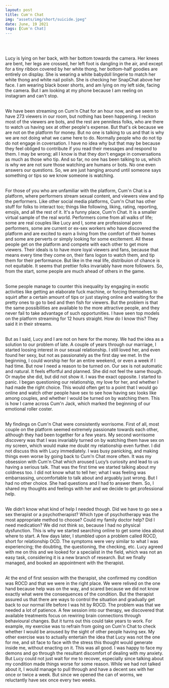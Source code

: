 ```yaml
---
layout: post
title: Cum'n Chat
img: "assets/img/short/suicide.jpeg"
date: June, 19 2021
tags: [Cum'n Chat]
---
```



<br><br>

<p align="justify">

Lucy is lying on her back, with her bottom towards the camera. Her knees are bent, her legs are crossed, her left foot is dangling in the air, and except for a tiny ribbon covered by her white thong, her bottom-half goodies are entirely on display. She is wearing a white babydoll lingerie to match her white thong and white nail polish. She is checking her SnapChat above her face. I am wearing black boxer shorts, and am lying on my left side, facing the camera. But I am looking at my phone because I am reeling on instagram and can't stop. <br><br>
  
We have been streaming on Cum'n Chat for an hour now, and we seem to have 273 viewers in our room, but nothing has been happening. I reckon most of the viewers are bots, and the rest are penniless folks, who are there to watch us having sex at other people's expense. But that's ok because we are not on the platform for money. But no one is talking to us and that is why we are not doing what we came here to do. Normally people who do not tip do not engage in coversation. I have no idea why but that may be because they feel obliged to contribute if you read their messages and respond to them. I may be wrong; all I know is that they don't engage in conversations as much as those who tip. And so far, no one has been talking to us, which is why we are not sure those watching are humans or bots. No one even answers our questions. So, we are just hanging around until someone says something or tips so we know someone is watching.<br><br>
  
For those of you who are unfamiliar with the platform, Cum'n Chat is a platform, where performers stream sexual content, and viewers view and tip the performers. Like other social media platforms, Cum'n Chat has other stuff for folks to interact too; things like following, liking, rating, reporting, emojis, and all the rest of it. It's a funny place, Cum'n Chat. It is a smaller virtual sample of the real world. Performers come from all walks of life; some are real couples like Lucy and I, some are professional porn performers, some are current or ex-sex workers who have discovered the platform and are excited to earn a living from the comfort of their homes and some are perverts or simply looking for some excitement. All these people get on the platform and compete with each other to get more viewers. Their ideals is to have more loyal viewers and fans, because that means every time they come on, their fans logon to watch them, and tip them for their performance. But like in the real life, distribuion of chance is not equitable. It seems that prettier folks invariably have more followers. So, from the start, some people are much ahead of others in the game.  <br><br>
  
Some people manage to counter this inequality by engaging in exotic activities like getting an elaborate fuck machine, or forcing themselves to squirt after a certain amount of tips or just staying online and waiting for the pretty ones to go to bed and then fish for viewers. But the problem is that the same possibilities are available to the more attractive people, and they never fail to take advantage of such opportunities. I have seen top models on the platform streaming for 12 hours straight. How do I know this? They said it in their streams. <br><br>

But as I said, Lucy and I are not on here for the money. We had the idea as a solution to our problem of late. A couple of years through our marriage, I started loosing interest in our sexual relationship. I still loved her, and even found her sexy, but not as passionately as the first day we met. In the beginning, I could worship her for an entire weekend, or even a week if I had time. But now I need a reason to be turned on. Our sex is not automatic and natural. It feels effortful and planned. She did not feel the same though. Or maybe she did, but did not show it. I was the exact opposite. I started to panic. I began questioning our relationship, my love for her, and whether I had made the right choice. This would often get to a point that I would go online and watch other people have sex to see how having sex looks like among couples, and whether I would be turned on by watching them. This is how I came across Cum'n Jack, which marked the beginning of our emotional roller coster. <br><br>

My findings on Cum'n Chat were consistently worrisome.  First of all, most couple on the platform seemed extremely passionate towards each other, although they had been together for a few years. My second worrisome discovery was that I was invariably turned on by watching them have sex on my screen, which would make me doubt my relationship even further. I did not discuss this with Lucy immediately. I was busy panicking, and making things even worse by going back to Cum'n Chat more often. It was my obsession with Cum'n Chat which aroused Lucy’s curiosity and lead to us having a serious talk. That was the first time we started talking about my coldness too. I did not know what to tell her; what I was feeling was embarrassing, uncomfortable to talk about and arguably just wrong. But I had no other choice. She had questions and I had to answer them. So, I shared my thoughts and feelings with her and we decide to get professional help. <br><br>

We didn’t know what kind of help I needed though. Did we have to go see a sex therapist or a psychotherapist? Which type of psychotherapy was the most appropriate method to choose? Could my family doctor help? Did I need medication? We did not think so, because I had no physical dysfunction. This is why we started searching online to get some idea about where to start. A few days later, I stumbled upon a problem called ROCD, short for relationship OCD. The symptoms were very similar to what I was experiencing; the doubting, the questioning, the checking, etc. Lucy agreed with me on this and we looked for a specialist in the field, which was not an easy task, considering it is a new branch of research. But we finally managed, and booked an appointment with the therapist. <br><br>

At the end of first session with the therapist, she confirmed my condition was ROCD and that we were in the right place. We were relived on the one hand because help was on the way, and scared because we did not know exactly what were the consequences of the condition. But the therapist assured us that there are ways to control the situation and gradually get back to our normal life before I was hit by ROCD. The problem was that we needed a lot of patience. A few session into our therapy, we discovered that available treatments focus on rewiring brain connections through behavioural changes. But it turns out this could take years to work. For example, my exercise was to refrain from going on Cum'n Chat to check whether I would be aroused by the sight of other people having sex. My other exercise was to actually entertain the idea that Lucy was not the one for me, and sit face to face with the stress this thought would generate inside me, without enacting on it. This was all good. I was happy to face my demons and go through the resultant discomfort of dealing with my anxiety. But Lucy could not just wait for me to recover, especially since talking about my condition made things worse for some reason. While we had not talked about it, I would manage to pull through and have a decent sex with her once or twice a week. But since we opened the can of worms, we reluctantly have sex once every two weeks. <br><br>
  

  
  
  
</p>  
